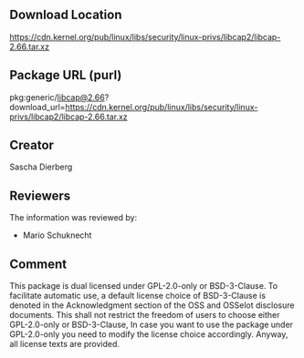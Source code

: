 ## Download Location

https://cdn.kernel.org/pub/linux/libs/security/linux-privs/libcap2/libcap-2.66.tar.xz

## Package URL (purl)

pkg:generic/libcap@2.66?download_url=https://cdn.kernel.org/pub/linux/libs/security/linux-privs/libcap2/libcap-2.66.tar.xz

## Creator

Sascha Dierberg

## Reviewers

The information was reviewed by:

* Mario Schuknecht

## Comment

This package is dual licensed under GPL-2.0-only or BSD-3-Clause. To facilitate automatic use, a default license choice of BSD-3-Clause is denoted in the Acknowledgment section of the OSS and OSSelot disclosure documents. This shall not restrict the freedom of users to choose either GPL-2.0-only or BSD-3-Clause, In case you want to use the package under GPL-2.0-only you need to modify the license choice accordingly. Anyway, all license texts are provided.

